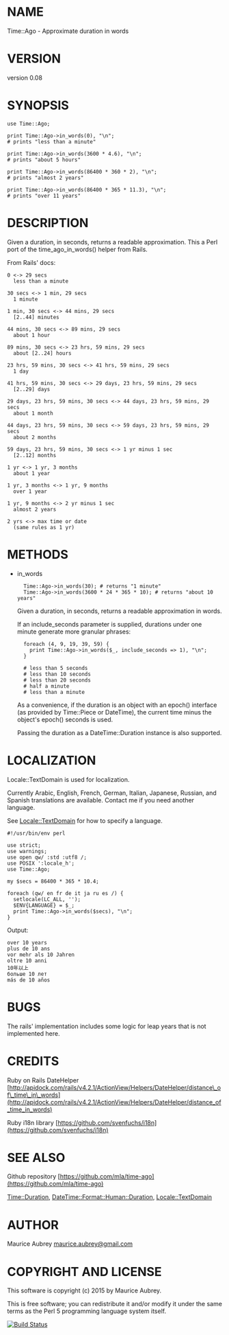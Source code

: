 # NAME

Time::Ago - Approximate duration in words

# VERSION

version 0.08

# SYNOPSIS

    use Time::Ago;

    print Time::Ago->in_words(0), "\n";
    # prints "less than a minute"

    print Time::Ago->in_words(3600 * 4.6), "\n";
    # prints "about 5 hours"
    
    print Time::Ago->in_words(86400 * 360 * 2), "\n";
    # prints "almost 2 years"
    
    print Time::Ago->in_words(86400 * 365 * 11.3), "\n";
    # prints "over 11 years"

# DESCRIPTION

Given a duration, in seconds, returns a readable approximation.
This a Perl port of the time\_ago\_in\_words() helper from Rails.

From Rails' docs:

    0 <-> 29 secs
      less than a minute

    30 secs <-> 1 min, 29 secs
      1 minute

    1 min, 30 secs <-> 44 mins, 29 secs
      [2..44] minutes

    44 mins, 30 secs <-> 89 mins, 29 secs
      about 1 hour

    89 mins, 30 secs <-> 23 hrs, 59 mins, 29 secs
      about [2..24] hours

    23 hrs, 59 mins, 30 secs <-> 41 hrs, 59 mins, 29 secs
      1 day

    41 hrs, 59 mins, 30 secs <-> 29 days, 23 hrs, 59 mins, 29 secs
      [2..29] days

    29 days, 23 hrs, 59 mins, 30 secs <-> 44 days, 23 hrs, 59 mins, 29 secs
      about 1 month

    44 days, 23 hrs, 59 mins, 30 secs <-> 59 days, 23 hrs, 59 mins, 29 secs
      about 2 months

    59 days, 23 hrs, 59 mins, 30 secs <-> 1 yr minus 1 sec
      [2..12] months

    1 yr <-> 1 yr, 3 months
      about 1 year

    1 yr, 3 months <-> 1 yr, 9 months
      over 1 year

    1 yr, 9 months <-> 2 yr minus 1 sec
      almost 2 years

    2 yrs <-> max time or date
      (same rules as 1 yr)

# METHODS

- in\_words 

        Time::Ago->in_words(30); # returns "1 minute"
        Time::Ago->in_words(3600 * 24 * 365 * 10); # returns "about 10 years"

    Given a duration, in seconds, returns a readable approximation in words.

    If an include\_seconds parameter is supplied, durations under one minute
    generate more granular phrases:

        foreach (4, 9, 19, 39, 59) {
          print Time::Ago->in_words($_, include_seconds => 1), "\n";
        }

        # less than 5 seconds
        # less than 10 seconds
        # less than 20 seconds
        # half a minute
        # less than a minute

    As a convenience, if the duration is an object with an epoch() interface
    (as provided by Time::Piece or DateTime), the current time minus the
    object's epoch() seconds is used.

    Passing the duration as a DateTime::Duration instance is also supported.

# LOCALIZATION

Locale::TextDomain is used for localization.

Currently Arabic, English, French, German, Italian, Japanese, Russian,
and Spanish translations are available. Contact me if you need another
language.

See [Locale::TextDomain](https://metacpan.org/pod/Locale::TextDomain) for how to specify a language.

    #!/usr/bin/env perl
    
    use strict;
    use warnings;
    use open qw/ :std :utf8 /;
    use POSIX ':locale_h';
    use Time::Ago;
    
    my $secs = 86400 * 365 * 10.4;
    
    foreach (qw/ en fr de it ja ru es /) {
      setlocale(LC_ALL, '');
      $ENV{LANGUAGE} = $_;
      print Time::Ago->in_words($secs), "\n";
    }

Output:

    over 10 years
    plus de 10 ans
    vor mehr als 10 Jahren
    oltre 10 anni
    10年以上
    больше 10 лет
    más de 10 años

# BUGS

The rails' implementation includes some logic for leap years that is not
implemented here.

# CREDITS

Ruby on Rails DateHelper
[http://apidock.com/rails/v4.2.1/ActionView/Helpers/DateHelper/distance\_of\_time\_in\_words](http://apidock.com/rails/v4.2.1/ActionView/Helpers/DateHelper/distance_of_time_in_words)

Ruby i18n library
[https://github.com/svenfuchs/i18n](https://github.com/svenfuchs/i18n)

# SEE ALSO

Github repository [https://github.com/mla/time-ago](https://github.com/mla/time-ago)

[Time::Duration](https://metacpan.org/pod/Time::Duration), [DateTime::Format::Human::Duration](https://metacpan.org/pod/DateTime::Format::Human::Duration), [Locale::TextDomain](https://metacpan.org/pod/Locale::TextDomain)

# AUTHOR

Maurice Aubrey <maurice.aubrey@gmail.com>

# COPYRIGHT AND LICENSE

This software is copyright (c) 2015 by Maurice Aubrey.

This is free software; you can redistribute it and/or modify it under
the same terms as the Perl 5 programming language system itself.

[![Build Status](https://travis-ci.org/mla/time-ago.svg?branch=master)](https://travis-ci.org/mla/time-ago)
